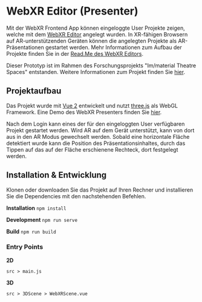 # WebXR Editor (Presenter)
Mit der WebXR Frontend App können eingeloggte User Projekte zeigen, welche mit dem [WebXR Editor](https://github.com/digitaldthg/webxr_editor) angelegt wurden. In XR-fähigen Browsern auf AR-unterstützenden Geräten können die angelegten Projekte als AR-Präsentationen gestartet werden. Mehr Informationen zum Aufbau der Projekte finden Sie in der [Read.Me des WebXR Editors](https://github.com/digitaldthg/webxr_editor).

Dieser Prototyp ist im Rahmen des Forschungsprojekts "Im/material Theatre Spaces" entstanden. Weitere Informationen zum Projekt finden Sie [hier](https://digital.dthg.de/).

## Projektaufbau
Das Projekt wurde mit [Vue 2](https://vuejs.org/) entwickelt und nutzt [three.js](https://threejs.org/) als WebGL Framework. Eine Demo des WebXR Presenters finden Sie [hier](https://developer.digital.dthg.de/tpXRFrontend).

Nach dem Login kann eines der für den eingeloggten User verfügbaren Projekt gestartet werden. Wird AR auf dem Gerät unterstützt, kann von dort aus in den AR Modus gewechselt werden. Sobald eine horizontale Fläche detektiert wurde kann die Position des Präsentationsinhaltes, durch das Tippen auf das auf der Fläche erschienene Rechteck, dort festgelegt werden.
  
## Installation & Entwicklung

Klonen oder downloaden Sie das Projekt auf Ihren Rechner und installieren Sie die Dependencies mit den nachstehenden Befehlen.

**Installation** `npm install`

**Development** `npm run serve`

**Build** `npm run build`

### Entry Points
**2D**

`src > main.js`

**3D**

`src > 3DScene > WebXRScene.vue`
